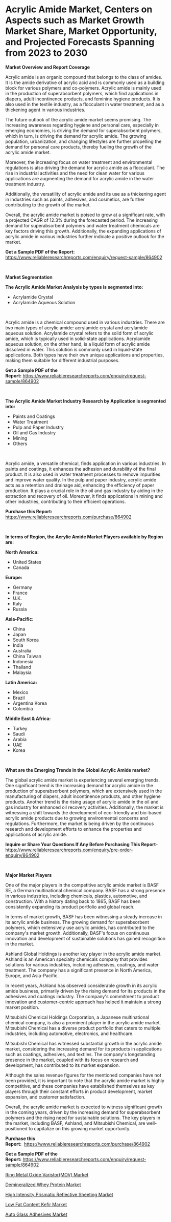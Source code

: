 <p><h1>Acrylic Amide Market, Centers on Aspects such as Market Growth Market Share, Market Opportunity, and Projected Forecasts Spanning from 2023 to 2030</h1></p><p><strong>Market Overview and Report Coverage</strong></p>
<p><p>Acrylic amide is an organic compound that belongs to the class of amides. It is the amide derivative of acrylic acid and is commonly used as a building block for various polymers and co-polymers. Acrylic amide is mainly used in the production of superabsorbent polymers, which find applications in diapers, adult incontinence products, and feminine hygiene products. It is also used in the textile industry, as a flocculant in water treatment, and as a thickening agent in various industries.</p><p>The future outlook of the acrylic amide market seems promising. The increasing awareness regarding hygiene and personal care, especially in emerging economies, is driving the demand for superabsorbent polymers, which in turn, is driving the demand for acrylic amide. The growing population, urbanization, and changing lifestyles are further propelling the demand for personal care products, thereby fueling the growth of the acrylic amide market.</p><p>Moreover, the increasing focus on water treatment and environmental regulations is also driving the demand for acrylic amide as a flocculant. The rise in industrial activities and the need for clean water for various applications are augmenting the demand for acrylic amide in the water treatment industry.</p><p>Additionally, the versatility of acrylic amide and its use as a thickening agent in industries such as paints, adhesives, and cosmetics, are further contributing to the growth of the market.</p><p>Overall, the acrylic amide market is poised to grow at a significant rate, with a projected CAGR of 12.3% during the forecasted period. The increasing demand for superabsorbent polymers and water treatment chemicals are key factors driving this growth. Additionally, the expanding applications of acrylic amide in various industries further indicate a positive outlook for the market.</p></p>
<p><strong>Get a Sample PDF of the Report:</strong> <a href="https://www.reliableresearchreports.com/enquiry/request-sample/864902">https://www.reliableresearchreports.com/enquiry/request-sample/864902</a></p>
<p>&nbsp;</p>
<p><strong>Market Segmentation</strong></p>
<p><strong>The Acrylic Amide Market Analysis by types is segmented into:</strong></p>
<p><ul><li>Acrylamide Crystal</li><li>Acrylamide Aqueous Solution</li></ul></p>
<p>&nbsp;</p>
<p><p>Acrylic amide is a chemical compound used in various industries. There are two main types of acrylic amide: acrylamide crystal and acrylamide aqueous solution. Acrylamide crystal refers to the solid form of acrylic amide, which is typically used in solid-state applications. Acrylamide aqueous solution, on the other hand, is a liquid form of acrylic amide dissolved in water. This solution is commonly used in liquid-state applications. Both types have their own unique applications and properties, making them suitable for different industrial purposes.</p></p>
<p><strong>Get a Sample PDF of the Report:</strong>&nbsp;<a href="https://www.reliableresearchreports.com/enquiry/request-sample/864902">https://www.reliableresearchreports.com/enquiry/request-sample/864902</a></p>
<p>&nbsp;</p>
<p><strong>The Acrylic Amide Market Industry Research by Application is segmented into:</strong></p>
<p><ul><li>Paints and Coatings</li><li>Water Treatment</li><li>Pulp and Paper Industry</li><li>Oil and Gas Industry</li><li>Mining</li><li>Others</li></ul></p>
<p>&nbsp;</p>
<p><p>Acrylic amide, a versatile chemical, finds application in various industries. In paints and coatings, it enhances the adhesion and durability of the final product. It is also used in water treatment processes to remove impurities and improve water quality. In the pulp and paper industry, acrylic amide acts as a retention and drainage aid, enhancing the efficiency of paper production. It plays a crucial role in the oil and gas industry by aiding in the extraction and recovery of oil. Moreover, it finds applications in mining and other industries, contributing to their efficient operations.</p></p>
<p><strong>Purchase this Report:</strong>&nbsp; <a href="https://www.reliableresearchreports.com/purchase/864902">https://www.reliableresearchreports.com/purchase/864902</a></p>
<p>&nbsp;</p>
<p><strong>In terms of Region, the Acrylic Amide Market Players available by Region are:</strong></p>
<p>
    <p> <strong> North America: </strong>
        <ul>
            <li>United States</li>
            <li>Canada</li>
        </ul>
        </p> 
    <p> <strong> Europe: </strong>
        <ul>
            <li>Germany</li>
            <li>France</li>
            <li>U.K.</li>
            <li>Italy</li>
            <li>Russia</li>
        </ul>
        </p> 
    <p> <strong> Asia-Pacific: </strong>
        <ul>
            <li>China</li>
            <li>Japan</li>
            <li>South Korea</li>
            <li>India</li>
            <li>Australia</li>
            <li>China Taiwan</li>
            <li>Indonesia</li>
            <li>Thailand</li>
            <li>Malaysia</li>
        </ul>
        </p> 
    <p> <strong> Latin America: </strong>
        <ul>
            <li>Mexico</li>
            <li>Brazil</li>
            <li>Argentina Korea</li>
            <li>Colombia</li>
        </ul>
        </p> 
    <p> <strong> Middle East & Africa: </strong>
        <ul>
            <li>Turkey</li>
            <li>Saudi</li>
            <li>Arabia</li>
            <li>UAE</li>
            <li>Korea</li>
        </ul>
    </p>
    </p>
<p>&nbsp;</p>
<p><strong>What are the Emerging Trends in the Global Acrylic Amide market?</strong></p>
<p><p>The global acrylic amide market is experiencing several emerging trends. One significant trend is the increasing demand for acrylic amide in the production of superabsorbent polymers, which are extensively used in the manufacturing of diapers, adult incontinence products, and other hygiene products. Another trend is the rising usage of acrylic amide in the oil and gas industry for enhanced oil recovery activities. Additionally, the market is witnessing a shift towards the development of eco-friendly and bio-based acrylic amide products due to growing environmental concerns and regulations. Furthermore, the market is being driven by the continuous research and development efforts to enhance the properties and applications of acrylic amide.</p></p>
<p><strong>Inquire or Share Your Questions If Any Before Purchasing This Report</strong>- <a href="https://www.reliableresearchreports.com/enquiry/pre-order-enquiry/864902">https://www.reliableresearchreports.com/enquiry/pre-order-enquiry/864902</a></p>
<p>&nbsp;</p>
<p><strong>Major Market Players</strong></p>
<p><p>One of the major players in the competitive acrylic amide market is BASF SE, a German multinational chemical company. BASF has a strong presence in various industries, including chemicals, plastics, automotive, and construction. With a history dating back to 1865, BASF has been consistently expanding its product portfolio and global reach.</p><p>In terms of market growth, BASF has been witnessing a steady increase in its acrylic amide business. The growing demand for superabsorbent polymers, which extensively use acrylic amides, has contributed to the company's market growth. Additionally, BASF's focus on continuous innovation and development of sustainable solutions has gained recognition in the market.</p><p>Ashland Global Holdings is another key player in the acrylic amide market. Ashland is an American specialty chemicals company that provides solutions for various industries, including adhesives, coatings, and water treatment. The company has a significant presence in North America, Europe, and Asia-Pacific.</p><p>In recent years, Ashland has observed considerable growth in its acrylic amide business, primarily driven by the rising demand for its products in the adhesives and coatings industry. The company's commitment to product innovation and customer-centric approach has helped it maintain a strong market position.</p><p>Mitsubishi Chemical Holdings Corporation, a Japanese multinational chemical company, is also a prominent player in the acrylic amide market. Mitsubishi Chemical has a diverse product portfolio that caters to multiple industries, including automotive, electronics, and healthcare.</p><p>Mitsubishi Chemical has witnessed substantial growth in the acrylic amide market, considering the increasing demand for its products in applications such as coatings, adhesives, and textiles. The company's longstanding presence in the market, coupled with its focus on research and development, has contributed to its market expansion.</p><p>Although the sales revenue figures for the mentioned companies have not been provided, it is important to note that the acrylic amide market is highly competitive, and these companies have established themselves as key players through their constant efforts in product development, market expansion, and customer satisfaction.</p><p>Overall, the acrylic amide market is expected to witness significant growth in the coming years, driven by the increasing demand for superabsorbent polymers and the rising need for sustainable solutions. The key players in the market, including BASF, Ashland, and Mitsubishi Chemical, are well-positioned to capitalize on this growing market opportunity.</p></p>
<p><strong>Purchase this Report:</strong>&nbsp;&nbsp;<a href="https://www.reliableresearchreports.com/purchase/864902">https://www.reliableresearchreports.com/purchase/864902</a></p>
<p></p>
<p><strong>Get a Sample PDF of the Report:</strong>&nbsp;<a href="https://www.reliableresearchreports.com/enquiry/request-sample/864902">https://www.reliableresearchreports.com/enquiry/request-sample/864902</a></p>
<p><p><a href="https://medium.com/@isomgleason/ring-metal-oxide-varistor-mov-market-analysis-and-sze-forecasted-for-period-from-2023-to-2030-e28de244e6e9">Ring Metal Oxide Varistor(MOV) Market</a></p><p><a href="https://medium.com/@abbieparker1964/analyzing-demineralized-whey-protein-market-global-industry-perspective-and-forecast-2023-to-a39120a64c92">Demineralized Whey Protein Market</a></p><p><a href="https://github.com/dringals/Market-Research-Report-List-1/blob/main/high-intensity-prismatic-reflective-sheeting-market.md">High Intensity Prismatic Reflective Sheeting Market</a></p><p><a href="https://medium.com/@caylawisoky8698/low-fat-content-kefir-market-competitive-analysis-market-trends-and-forecast-to-2030-d2b2d390a040">Low Fat Content Kefir Market</a></p><p><a href="https://github.com/tamvrosiya/Market-Research-Report-List-1/blob/main/auto-glass-adhesives-market.md">Auto Glass Adhesives Market</a></p></p>